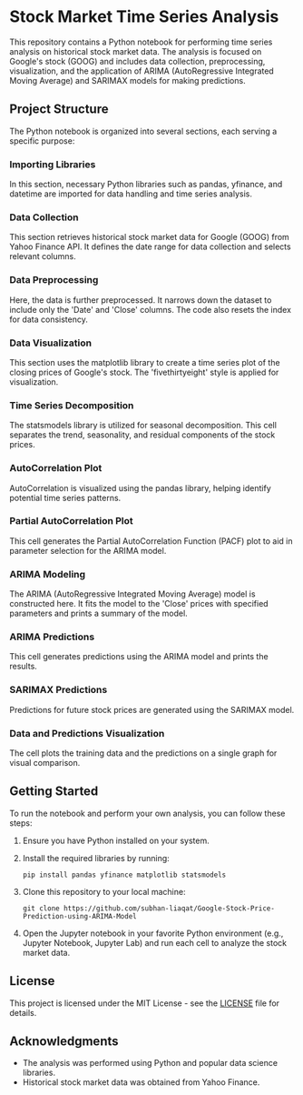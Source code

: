 # Stock Market Time Series Analysis

This repository contains a Python notebook for performing time series analysis on historical stock market data. The analysis is focused on Google's stock (GOOG) and includes data collection, preprocessing, visualization, and the application of ARIMA (AutoRegressive Integrated Moving Average) and SARIMAX models for making predictions.

## Project Structure

The Python notebook is organized into several sections, each serving a specific purpose:

### Importing Libraries

In this section, necessary Python libraries such as pandas, yfinance, and datetime are imported for data handling and time series analysis.

### Data Collection

This section retrieves historical stock market data for Google (GOOG) from Yahoo Finance API. It defines the date range for data collection and selects relevant columns.

### Data Preprocessing

Here, the data is further preprocessed. It narrows down the dataset to include only the 'Date' and 'Close' columns. The code also resets the index for data consistency.

### Data Visualization

This section uses the matplotlib library to create a time series plot of the closing prices of Google's stock. The 'fivethirtyeight' style is applied for visualization.

### Time Series Decomposition

The statsmodels library is utilized for seasonal decomposition. This cell separates the trend, seasonality, and residual components of the stock prices.

### AutoCorrelation Plot

AutoCorrelation is visualized using the pandas library, helping identify potential time series patterns.

### Partial AutoCorrelation Plot

This cell generates the Partial AutoCorrelation Function (PACF) plot to aid in parameter selection for the ARIMA model.

### ARIMA Modeling

The ARIMA (AutoRegressive Integrated Moving Average) model is constructed here. It fits the model to the 'Close' prices with specified parameters and prints a summary of the model.

### ARIMA Predictions

This cell generates predictions using the ARIMA model and prints the results.

### SARIMAX Predictions

Predictions for future stock prices are generated using the SARIMAX model.

### Data and Predictions Visualization

The cell plots the training data and the predictions on a single graph for visual comparison.

## Getting Started

To run the notebook and perform your own analysis, you can follow these steps:

1. Ensure you have Python installed on your system.

2. Install the required libraries by running:

   ```
   pip install pandas yfinance matplotlib statsmodels
   ```

3. Clone this repository to your local machine:

   ```
   git clone https://github.com/subhan-liaqat/Google-Stock-Price-Prediction-using-ARIMA-Model
   ```

4. Open the Jupyter notebook in your favorite Python environment (e.g., Jupyter Notebook, Jupyter Lab) and run each cell to analyze the stock market data.

## License

This project is licensed under the MIT License - see the [LICENSE](LICENSE) file for details.

## Acknowledgments

- The analysis was performed using Python and popular data science libraries.
- Historical stock market data was obtained from Yahoo Finance.
